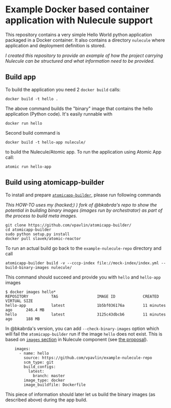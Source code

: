 # Example Docker based container application with Nulecule support

This repository contains a very simple Hello World python application packaged in a Docker container. It also contains a directory `nulecule` where application and deployment definition is stored.

_I created this repository to provide an example of how the project carrying Nulecule can be structured and what information need to be provided._

## Build app

To build the application you need 2 `docker build` calls:

```
docker build -t hello .
```

The above command builds the "binary" image that contains the hello application (Python code). It's easily runnable with

```
docker run hello
```

Second build command is

```
docker build -t hello-app nulecule/
```

to build the Nulecule/Atomic app. To run the application using Atomic App call:

```
atomic run hello-app
```

## Build using atomicapp-builder

To install and prepare [`atomicapp-builder`](https://github.com/bkabrda/atomicapp-builder/), please run following commands

_This HOW-TO uses my (hacked;) ) fork of @bkabrda's repo to show the potential in building binary images (images run by orchestrator) as part of the process to build meta images._

```
git clone https://github.com/vpavlin/atomicapp-builder/
cd atomicapp-builder
sudo python setup.py install
docker pull slavek/atomic-reactor
```

To run an actual build go back to the `example-nulecule-repo` directory and call

```
atomicapp-builder build -v --cccp-index file://mock-index/index.yml --build-binary-images nulecule/
```

This command should succeed and provide you with `hello` and `hello-app` images

```
$ docker images hello*
REPOSITORY          TAG                 IMAGE ID            CREATED             VIRTUAL SIZE
hello-app           latest              1b5bf036176a        11 minutes ago      246.4 MB
hello               latest              3125c43dbcb6        11 minutes ago      188 MB
```

In @bkabrda's version, you can add `--check-binary-images` option which will fail the `atomicapp-builder` run if the image `hello` does not exist. This is based on [`images` section](nulecule/Nulecule) in Nulecule component (see [the proposal](https://github.com/bkabrda/nulecule-images/)).

```
    images:
      - name: hello
        source: https://github.com/vpavlin/example-nulecule-repo
        scm_type: git
        build_configs:
          latest:
            branch: master
        image_type: docker
        image_buildfile: Dockerfile
```

This piece of information should later let us build the binary images (as described above) during the app build.
